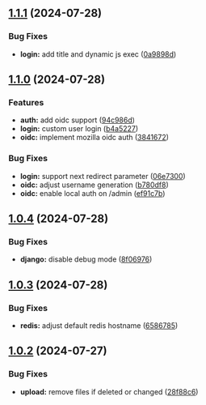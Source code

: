 ## [1.1.1](https://github.com/l4rm4nd/VoucherVault/compare/v1.1.0...v1.1.1) (2024-07-28)


### Bug Fixes

* **login:** add title and dynamic js exec ([0a9898d](https://github.com/l4rm4nd/VoucherVault/commit/0a9898d96dc966ad72dd04cb0592f8301ad00785))

## [1.1.0](https://github.com/l4rm4nd/VoucherVault/compare/v1.0.4...v1.1.0) (2024-07-28)


### Features

* **auth:** add oidc support ([94c986d](https://github.com/l4rm4nd/VoucherVault/commit/94c986d55caf1e8b1fbbd90436a0fe8a1b92fb2d))
* **login:** custom user login ([b4a5227](https://github.com/l4rm4nd/VoucherVault/commit/b4a5227aa8d2402cf129027715648840ee073a30))
* **oidc:** implement mozilla oidc auth ([3841672](https://github.com/l4rm4nd/VoucherVault/commit/3841672b49d1e0c4736fe6022491b78836dfe3d2))


### Bug Fixes

* **login:** support next redirect parameter ([06e7300](https://github.com/l4rm4nd/VoucherVault/commit/06e73004ad102b6a85c50c18b34159d90dade19c))
* **oidc:** adjust username generation ([b780df8](https://github.com/l4rm4nd/VoucherVault/commit/b780df810db2ac0a7ebc944e2614327b9df4f1bc))
* **oidc:** enable local auth on /admin ([ef91c7b](https://github.com/l4rm4nd/VoucherVault/commit/ef91c7ba7036e3fcf7e48d59840ae13bbc257f87))

## [1.0.4](https://github.com/l4rm4nd/VoucherVault/compare/v1.0.3...v1.0.4) (2024-07-28)


### Bug Fixes

* **django:** disable debug mode ([8f06976](https://github.com/l4rm4nd/VoucherVault/commit/8f0697665db2424f2c727040ef617dc1579b8abb))

## [1.0.3](https://github.com/l4rm4nd/VoucherVault/compare/v1.0.2...v1.0.3) (2024-07-28)


### Bug Fixes

* **redis:** adjust default redis hostname ([6586785](https://github.com/l4rm4nd/VoucherVault/commit/65867854263119aaf68d00cffc803d1852b0d51d))

## [1.0.2](https://github.com/l4rm4nd/VoucherVault/compare/v1.0.1...v1.0.2) (2024-07-27)


### Bug Fixes

* **upload:** remove files if deleted or changed ([28f88c6](https://github.com/l4rm4nd/VoucherVault/commit/28f88c6b45c3f9dd5dac32814eca6c098135211c))

